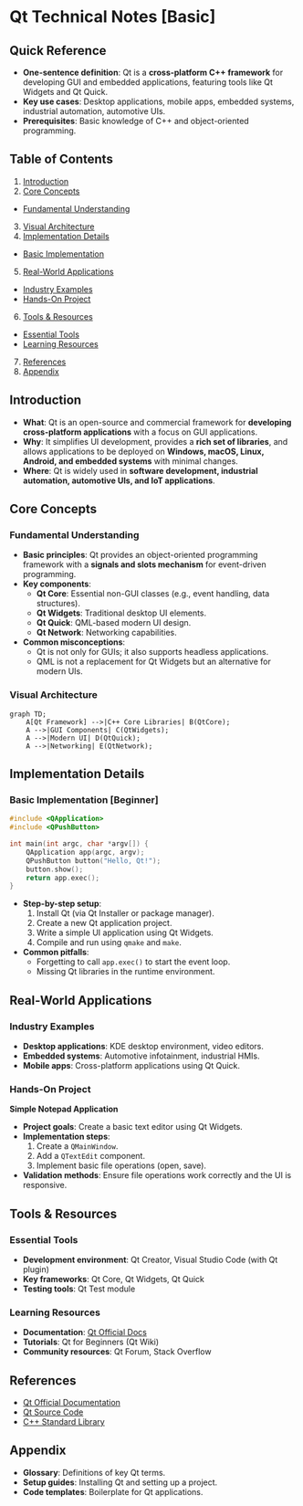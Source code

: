 # Qt Technical Notes [Basic]
<!-- [A clean and modern UI framework powering cross-platform applications. The image should depict a structured software architecture diagram illustrating Qt's main components, such as Qt Widgets, Qt Quick, and Qt Core, in a visually engaging way.] -->

## Quick Reference
- **One-sentence definition**: Qt is a **cross-platform C++ framework** for developing GUI and embedded applications, featuring tools like Qt Widgets and Qt Quick.
- **Key use cases**: Desktop applications, mobile apps, embedded systems, industrial automation, automotive UIs.
- **Prerequisites**: Basic knowledge of C++ and object-oriented programming.

## Table of Contents
1. [Introduction](#introduction)
2. [Core Concepts](#core-concepts)
  - [Fundamental Understanding](#fundamental-understanding)
3. [Visual Architecture](#visual-architecture)
4. [Implementation Details](#implementation-details)
  - [Basic Implementation](#basic-implementation-beginner)
5. [Real-World Applications](#real-world-applications)
  - [Industry Examples](#industry-examples)
  - [Hands-On Project](#hands-on-project)
6. [Tools & Resources](#tools--resources)
  - [Essential Tools](#essential-tools)
  - [Learning Resources](#learning-resources)
7. [References](#references)
8. [Appendix](#appendix)

## Introduction
- **What**: Qt is an open-source and commercial framework for **developing cross-platform applications** with a focus on GUI applications.
- **Why**: It simplifies UI development, provides a **rich set of libraries**, and allows applications to be deployed on **Windows, macOS, Linux, Android, and embedded systems** with minimal changes.
- **Where**: Qt is widely used in **software development, industrial automation, automotive UIs, and IoT applications**.

## Core Concepts
### Fundamental Understanding
- **Basic principles**: Qt provides an object-oriented programming framework with a **signals and slots mechanism** for event-driven programming.
- **Key components**:
  - **Qt Core**: Essential non-GUI classes (e.g., event handling, data structures).
  - **Qt Widgets**: Traditional desktop UI elements.
  - **Qt Quick**: QML-based modern UI design.
  - **Qt Network**: Networking capabilities.
- **Common misconceptions**:
  - Qt is not only for GUIs; it also supports headless applications.
  - QML is not a replacement for Qt Widgets but an alternative for modern UIs.

### Visual Architecture
```mermaid
graph TD;
    A[Qt Framework] -->|C++ Core Libraries| B(QtCore);
    A -->|GUI Components| C(QtWidgets);
    A -->|Modern UI| D(QtQuick);
    A -->|Networking| E(QtNetwork);
```

## Implementation Details
### Basic Implementation [Beginner]
```cpp
#include <QApplication>
#include <QPushButton>

int main(int argc, char *argv[]) {
    QApplication app(argc, argv);
    QPushButton button("Hello, Qt!");
    button.show();
    return app.exec();
}
```
- **Step-by-step setup**:
  1. Install Qt (via Qt Installer or package manager).
  2. Create a new Qt application project.
  3. Write a simple UI application using Qt Widgets.
  4. Compile and run using `qmake` and `make`.
- **Common pitfalls**:
  - Forgetting to call `app.exec()` to start the event loop.
  - Missing Qt libraries in the runtime environment.

## Real-World Applications
### Industry Examples
- **Desktop applications**: KDE desktop environment, video editors.
- **Embedded systems**: Automotive infotainment, industrial HMIs.
- **Mobile apps**: Cross-platform applications using Qt Quick.

### Hands-On Project
**Simple Notepad Application**
- **Project goals**: Create a basic text editor using Qt Widgets.
- **Implementation steps**:
  1. Create a `QMainWindow`.
  2. Add a `QTextEdit` component.
  3. Implement basic file operations (open, save).
- **Validation methods**: Ensure file operations work correctly and the UI is responsive.

## Tools & Resources
### Essential Tools
- **Development environment**: Qt Creator, Visual Studio Code (with Qt plugin)
- **Key frameworks**: Qt Core, Qt Widgets, Qt Quick
- **Testing tools**: Qt Test module

### Learning Resources
- **Documentation**: [Qt Official Docs](https://doc.qt.io/)
- **Tutorials**: Qt for Beginners (Qt Wiki)
- **Community resources**: Qt Forum, Stack Overflow

## References
- [Qt Official Documentation](https://doc.qt.io/)
- [Qt Source Code](https://code.qt.io/cgit/)
- [C++ Standard Library](https://en.cppreference.com/w/)

## Appendix
- **Glossary**: Definitions of key Qt terms.
- **Setup guides**: Installing Qt and setting up a project.
- **Code templates**: Boilerplate for Qt applications.

